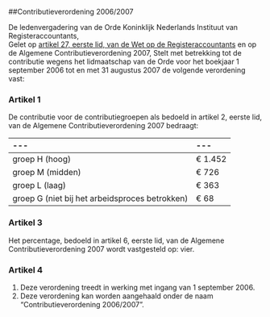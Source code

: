 <meta http-equiv='Content-Type' content='text/html; charset=utf-8' />

##Contributieverordening 2006/2007

De ledenvergadering van de Orde Koninklijk Nederlands Instituut van Registeraccountants,  
Gelet op [artikel 27, eerste lid, van de Wet op de Registeraccountants](../../../../wet/wet/op/de/registeraccountants/BWBR0002374/README.md) en op de Algemene Contributieverordening 2007,
Stelt met betrekking tot de contributie wegens het lidmaatschap van de Orde voor het boekjaar 1 september 2006 tot en met 31 augustus 2007 de volgende verordening vast:    

### Artikel  1  

De contributie voor de contributiegroepen als bedoeld in artikel 2, eerste lid, van de Algemene Contributieverordening 2007 bedraagt:  

| --- | --- |
|:---|:---|
| groep H (hoog)  | € 1.452  |
| groep M (midden)  | € 726  |
| groep L (laag)  | € 363  |
| groep G (niet bij het arbeidsproces betrokken)  | € 68  |

### Artikel  3  

Het percentage, bedoeld in artikel 6, eerste lid, van de Algemene Contributieverordening 2007 wordt vastgesteld op: vier.  

### Artikel  4  

1.  Deze verordening treedt in werking met ingang van 1 september 2006.   
2.  Deze verordening kan worden aangehaald onder de naam “Contributieverordening 2006/2007”.   
